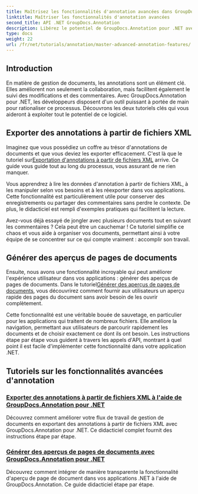 ```yaml
---
title: Maîtrisez les fonctionnalités d'annotation avancées dans GroupDocs.Annotation pour .NET
linktitle: Maîtriser les fonctionnalités d'annotation avancées
second_title: API .NET GroupDocs.Annotation
description: Libérez le potentiel de GroupDocs.Annotation pour .NET avec des didacticiels sur l'exportation d'annotations XML et la génération d'aperçus de pages de documents.
type: docs
weight: 22
url: /fr/net/tutorials/annotation/master-advanced-annotation-features/
---
```

## Introduction

En matière de gestion de documents, les annotations sont un élément clé. Elles améliorent non seulement la collaboration, mais facilitent également le suivi des modifications et des commentaires. Avec GroupDocs.Annotation pour .NET, les développeurs disposent d'un outil puissant à portée de main pour rationaliser ce processus. Découvrons les deux tutoriels clés qui vous aideront à exploiter tout le potentiel de ce logiciel.

## Exporter des annotations à partir de fichiers XML

 Imaginez que vous possédiez un coffre au trésor d'annotations de documents et que vous deviez les exporter efficacement. C'est là que le tutoriel sur[Exportation d'annotations à partir de fichiers XML](./export-annotations-from-xml-file/) arrive. Ce guide vous guide tout au long du processus, vous assurant de ne rien manquer. 

Vous apprendrez à lire les données d'annotation à partir de fichiers XML, à les manipuler selon vos besoins et à les réexporter dans vos applications. Cette fonctionnalité est particulièrement utile pour conserver des enregistrements ou partager des commentaires sans perdre le contexte. De plus, le didacticiel est rempli d'exemples pratiques qui facilitent la lecture. 

Avez-vous déjà essayé de jongler avec plusieurs documents tout en suivant les commentaires ? Cela peut être un cauchemar ! Ce tutoriel simplifie ce chaos et vous aide à organiser vos documents, permettant ainsi à votre équipe de se concentrer sur ce qui compte vraiment : accomplir son travail.

## Générer des aperçus de pages de documents

 Ensuite, nous avons une fonctionnalité incroyable qui peut améliorer l'expérience utilisateur dans vos applications : générer des aperçus de pages de documents. Dans le tutoriel[Générer des aperçus de pages de documents](./generate-document-page-previews/), vous découvrirez comment fournir aux utilisateurs un aperçu rapide des pages du document sans avoir besoin de les ouvrir complètement.

Cette fonctionnalité est une véritable bouée de sauvetage, en particulier pour les applications qui traitent de nombreux fichiers. Elle améliore la navigation, permettant aux utilisateurs de parcourir rapidement les documents et de choisir exactement ce dont ils ont besoin. Les instructions étape par étape vous guident à travers les appels d'API, montrant à quel point il est facile d'implémenter cette fonctionnalité dans votre application .NET. 

## Tutoriels sur les fonctionnalités avancées d'annotation
### [Exporter des annotations à partir de fichiers XML à l'aide de GroupDocs.Annotation pour .NET](./export-annotations-from-xml-file/)
Découvrez comment améliorer votre flux de travail de gestion de documents en exportant des annotations à partir de fichiers XML avec GroupDocs.Annotation pour .NET. Ce didacticiel complet fournit des instructions étape par étape.
### [Générer des aperçus de pages de documents avec GroupDocs.Annotation pour .NET](./generate-document-page-previews/)
Découvrez comment intégrer de manière transparente la fonctionnalité d'aperçu de page de document dans vos applications .NET à l'aide de GroupDocs.Annotation. Ce guide didacticiel étape par étape.